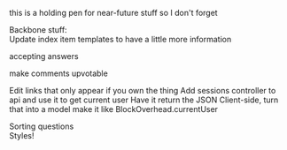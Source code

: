 this is a holding pen for near-future stuff so I don't forget

Backbone stuff:  
  Update index item templates to have a little more information

  accepting answers

  make comments upvotable

  Edit links that only appear if you own the thing
  Add sessions controller to api and use it to get current user
    Have it return the JSON
    Client-side, turn that into a model
    make it like BlockOverhead.currentUser

  Sorting questions  
  Styles!
